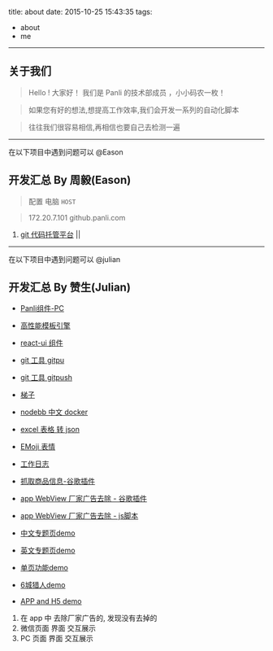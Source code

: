 title: about
date: 2015-10-25 15:43:35
tags:
  - about
  - me
---

## 关于我们

> Hello ! 大家好！ 我们是 Panli 的技术部成员 ，小小码农一枚！

> 如果您有好的想法,想提高工作效率,我们会开发一系列的自动化脚本

> 往往我们很容易相信,再相信也要自己去检测一遍


---


在以下项目中遇到问题可以 @Eason

## 开发汇总 By 周毅(Eason)


> 配置 电脑 `HOST` 

> 172.20.7.101	github.panli.com


1. [git 代码托管平台](http://github.panli.com/) || 


---


在以下项目中遇到问题可以 @julian


## 开发汇总 By 赞生(Julian)


- [Panli组件-PC](https://www.npmjs.com/package/panli)

- [高性能模板引擎](https://www.npmjs.com/package/tuma)

- [react-ui 组件](http://zanjs.com/react-ui/)

- [git 工具 gitpu](https://www.npmjs.com/package/gitpu)

- [git 工具 gitpush](https://www.npmjs.com/package/gitpush)

- [梯子](https://github.com/zanjs/Shadowsocks-wifi)

- [nodebb 中文 docker](https://github.com/nnn-li/nodebbd)

- [excel 表格 转 json](https://github.com/ipanli/xlsxtojson)

- [EMoji 表情](http://zanjs.com/emoji/public/)

- [工作日志](https://github.com/panli-com/work-time)

- [抓取商品信息-谷歌插件](https://github.com/browser-extensions/PanCrawl)

- [app WebView 厂家广告去除 - 谷歌插件](https://github.com/browser-extensions/appRemove)

- [app WebView 厂家广告去除 - js脚本](https://github.com/panli-com/app-h5/tree/gh-pages/20160113)

- [中文专题页demo](http://panli.mu.gg/special/)

- [英文专题页demo](http://panli.mu.gg/special-en/)

- [单页功能demo](http://panli.mu.gg/page-demo/)

- [6城猎人demo](http://panli.mu.gg/6city/)

- [APP and H5 demo](http://panli.mu.gg/app-h5/)



1. 在 app 中 去除厂家广告的, 发现没有去掉的
2. 微信页面  界面 交互展示
3. PC 页面   界面 交互展示














